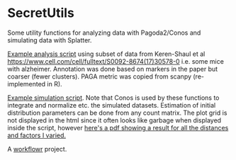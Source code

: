 # SecretUtils
Some utility functions for analyzing data with Pagoda2/Conos and simulating data with Splatter.

[Example analysis script](https://githubz0r.github.io/SecretUtils/docs/mouse_alzheimer_analysis.html) using subset of data from Keren-Shaul et al https://www.cell.com/cell/fulltext/S0092-8674(17)30578-0 i.e. some mice with alzheimer. Annotation was done based on markers in the paper but coarser (fewer clusters). PAGA metric was copied from scanpy (re-implemented in R).

[Example simulation script](https://githubz0r.github.io/SecretUtils/docs/simulations_plots_intro.html). Note that Conos is used by these functions to integrate and normalize etc. the simulated datasets. Estimation of initial distribution parameters can be done from any count matrix. The plot grid is not displayed in the html since it often looks like garbage when displayed inside the script, however [here's a pdf showing a result for all the distances and factors I varied.](https://github.com/githubz0r/SecretUtils/blob/master/pdfs/grid_of_grids_final.pdf)


A [workflowr][] project.

[workflowr]: https://github.com/jdblischak/workflowr
